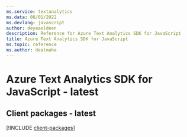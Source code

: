 ```yaml
---
ms.service: textanalytics
ms.data: 08/01/2022
ms.devlang: javascript
author: deyaaeldeen
description: Reference for Azure Text Analytics SDK for JavaScript
title: Azure Text Analytics SDK for JavaScript
ms.topic: reference
ms.author: dealmaha
---
```

# Azure Text Analytics SDK for JavaScript - latest

## Client packages - latest
[!INCLUDE [client-packages](text-analytics-client-index.md)]